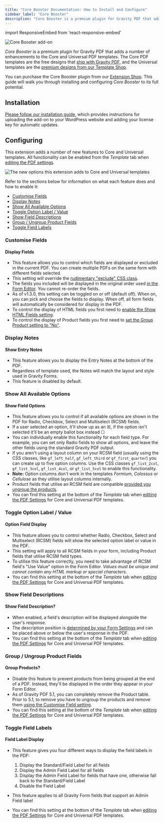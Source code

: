 ```yaml
---
title: "Core Booster Documentation: How to Install and Configure"
sidebar_label: "Core Booster"
description: "Core Booster is a premium plugin for Gravity PDF that adds a number of enhancements to the Core (free) and Universal PDF templates (premium)."
---
```


import ResponsiveEmbed from 'react-responsive-embed'

![Core Booster add-on](https://resources.gravitypdf.com/uploads/edd/2017/06/cover-artwork-2.png)

*Core Booster* is a premium plugin for Gravity PDF that adds a number of enhancements to the Core and Universal PDF templates. The Core PDF templates are the free designs that [ship with Gravity PDF](https://wordpress.org/plugins/gravity-forms-pdf-extended/), and the Universal templates are the [premium designs from our Template Shop](https://gravitypdf.com/template-shop/#universal).

You can purchase the Core Booster plugin from our [Extension Shop](https://gravitypdf.com/shop/core-booster-add-on/). This guide will walk you through installing and configuring *Core Booster* to its full potential.

## Installation

[Please follow our installation guide](shop-installing-upgrading-extensions.md), which provides instructions for uploading the add-on to your WordPress website and adding your license key for automatic updates.

## Configuring

This extension adds a number of new features to Core and Universal templates. All functionality can be enabled from the *Template* tab when [editing the PDF settings](user-setup-pdf.md#template-tab).

![The new options this extension adds to Core and Universal templates](https://resources.gravitypdf.com/uploads/2017/06/core-booster-options.png)

Refer to the sections below for information on what each feature does and how to enable it:

-   [Customise Fields](#customise-fields)
-   [Display Notes](#display-notes)
-   [Show All Available Options](#show-all-available-options)
-   [Toggle Option Label / Value](#toggle-option-label--value)
-   [Show Field Descriptions](#show-field-descriptions)
-   [Group / Ungroup Product Fields](#group--ungroup-product-fields)
-   [Toggle Field Labels](#toggle-field-labels)

### Customise Fields

<ResponsiveEmbed src="https://www.youtube-nocookie.com/embed/C_ox0hj3ZHk" />

#### Display Fields
*  This feature allows you to control which fields are displayed or excluded in the current PDF. You can create multiple PDFs on the same form with different fields selected.
*  This setting will override the [rudimentary "exclude" CSS class](user-hide-form-fields.md).
*  The fields you included will be displayed in the original order used [in the Form Editor](https://docs.gravityforms.com/form-editor/). You cannot re-order the fields.
*  As of v1.3.0, this setting can be toggled on or off (default off). When on, you can pick and choose the fields to display. When off, all form fields will automatically be considered for display in the PDF.
* To control the display of HTML fields you first need to [enable the Show HTML Fields setting](user-setup-pdf.md#show-html-fields).
* To control the display of Product fields you first need to [set the Group Product setting to "No"](#group--ungroup-product-fields).

### Display Notes

<ResponsiveEmbed src="https://www.youtube-nocookie.com/embed/R02My16tHA4" />

#### Show Entry Notes
*  This feature allows you to display the Entry Notes at the bottom of the PDF.
*  Regardless of template used, the Notes will match the layout and style used in Gravity Forms.
*  This feature is disabled by default.

### Show All Available Options

<ResponsiveEmbed src="https://www.youtube-nocookie.com/embed/Rj3GdkQv0R4" />

#### Show Field Options
* This feature allows you to control if all available options are shown in the PDF for Radio, Checkbox, Select and Multiselect (RCSM) fields.
* If a user selected an option, it'll show up as an ☒, if the option isn't selected it'll be an empty ballot box instead ☐
* You can individually enable this functionality for each field type. For example, you can set only Radio fields to show all options, and leave the other fields using the standard Gravity PDF output.
* If you aren't using a layout column on your RCSM field (usually using the CSS classes, like `gf_left_half`, `gf_left_third` or `gf_first_quarter`) you can create up to five option columns. Use the CSS classes `gf_list_2col`, `gf_list_3col`, `gf_list_4col`, or `gf_list_5col` to enable this functionality.
* **Note:** Option columns don't work in the templates *Formium*, *Colossus* or *Cellulose* as they utilise layout columns internally.
* Product fields that utilise an RCSM field are compatible [provided you ungroup the products](#group--ungroup-product-fields).
* You can find this setting at the bottom of the *Template* tab when [editing the PDF Settings](user-setup-pdf.md#template) for Core and Universal PDF templates.

### Toggle Option Label / Value

<ResponsiveEmbed src="https://www.youtube-nocookie.com/embed/oE7aNOWHndU" />

#### Option Field Display
* This feature allows you to control whether Radio, Checkbox, Select and Multiselect (RCSM) fields will show the selected option label or value in the PDF.
* This setting will apply to all RCSM fields in your form, including Product fields that utilise RCSM field types.
* To utilise this feature correctly, you need to take advantage of RCSM field's "Use Value" option in the Form Editor. *Values must be unique and cannot contain any HTML markup or special characters*.
* You can find this setting at the bottom of the *Template* tab when [editing the PDF Settings](user-setup-pdf.md#template) for Core and Universal PDF templates.

### Show Field Descriptions

<ResponsiveEmbed src="https://www.youtube-nocookie.com/embed/F2hANc35XE4" />

#### Show Field Description?
* When enabled, a field's description will be displayed alongside the user's response.
* The description position is [determined by your Form Settings](https://docs.gravityforms.com/form-settings/#form-layout) and can be placed above or below the user's response in the PDF.
* You can find this setting at the bottom of the *Template* tab when [editing the PDF Settings](user-setup-pdf.md#template) for Core and Universal PDF templates.

### Group / Ungroup Product Fields

<ResponsiveEmbed src="https://www.youtube-nocookie.com/embed/I7KtEI-KHgA" />

#### Group Products?
* Disable this feature to prevent products from being grouped at the end of a PDF. Instead, they'll be displayed in the order they appear in your Form Editor.
* As of Gravity PDF 5.1, you can completely remove the Product table. Prior to 5.1, to remove you have to ungroup the products and remove them [using the Customise Field setting](#customise-fields).
* You can find this setting at the bottom of the *Template* tab when [editing the PDF Settings](user-setup-pdf.md#template) for Core and Universal PDF templates.

### Toggle Field Labels

<ResponsiveEmbed src="https://www.youtube-nocookie.com/embed/uKTLW_HsiWs" />

#### Field Label Display
* This feature gives you four different ways to display the field labels in the PDF:
    1.  Display the Standard/Field Label for all fields
    2.  Display the Admin Field Label for all fields
    3.  Display the Admin Field Label for fields that have one, otherwise fall back to the Standard/Field Label
    4.  Disable the Field Label

* This feature applies to all Gravity Form fields that support an Admin Field label
* You can find this setting at the bottom of the *Template* tab when [editing the PDF Settings](user-setup-pdf.md#template) for Core and Universal PDF templates.
